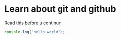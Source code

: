 # Learn about git and github

Read this before u continue

```javascript
console.log("hello world");
```
